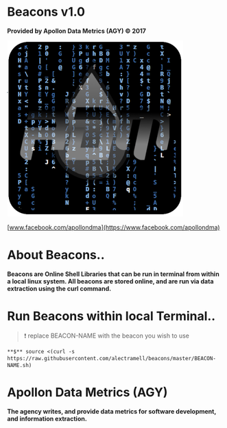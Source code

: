 # Beacons v1.0

**Provided by Apollon Data Metrics (AGY) :copyright: 2017**

![ADM](https://raw.githubusercontent.com/alectramell/beacons/master/admshell.png)

[www.facebook.com/apollondma](https://www.facebook.com/apollondma)

# About Beacons..

**Beacons are Online Shell Libraries that can be run in terminal from within a local linux system. All beacons are stored online, and are run via data extraction using the curl command.**

# Run Beacons within local Terminal..

> :exclamation: replace BEACON-NAME with the beacon you wish to use

	**$** source <(curl -s https://raw.githubusercontent.com/alectramell/beacons/master/BEACON-NAME.sh)

# Apollon Data Metrics (AGY)

**The agency writes, and provide data metrics for software development, and information extraction.**

